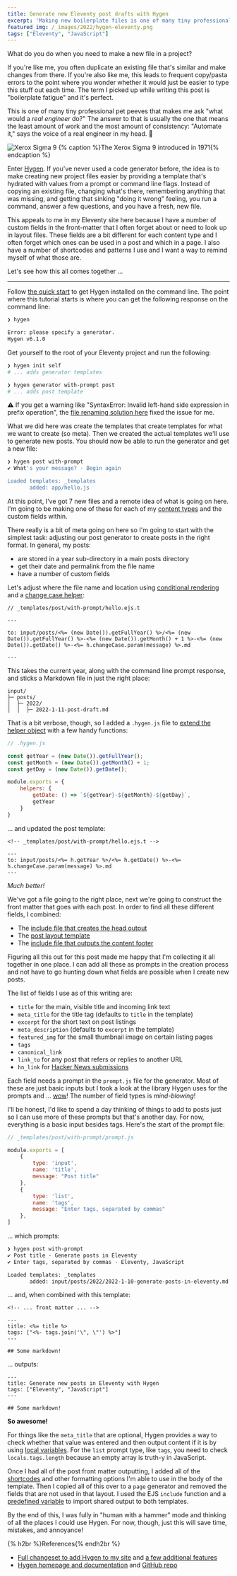 ```yaml
---
title: Generate new Eleventy post drafts with Hygen
excerpt: 'Making new boilerplate files is one of many tiny professional pet peeves that makes me ask "what would a real engineer do?" Answer: automate it!'
featured_img: /_images/2022/hygen-eleventy.png
tags: ["Eleventy", "JavaScript"]
---
```


What do you do when you need to make a new file in a project?

If you're like me, you often duplicate an existing file that's similar and make changes from there. If you're also like me, this leads to frequent copy/pasta errors to the point where you wonder whether it would just be easier to type this stuff out each time. The term I picked up while writing this post is "boilerplate fatigue" and it's perfect.

This is one of many tiny professional pet peeves that makes me ask "what would a *real engineer* do?" The answer to that is usually the one that means the least amount of work and the most amount of consistency: "Automate it," says the voice of a real engineer in my head. 🤖

<img src="/_images/2022/xerox-sigma-9.jpg" class="aligncenter" alt="Xerox Sigma 9">
{% caption %}The Xerox Sigma 9 introduced in 1971{% endcaption %}

Enter [Hygen](https://www.hygen.io/). If you've never used a code generator before, the idea is to make creating new project files easier by providing a template that's hydrated with values from a prompt or command line flags. Instead of copying an existing file, changing what's there, remembering anything that was missing, and getting that sinking "doing it wrong" feeling, you run a command, answer a few questions, and you have a fresh, new file.

This appeals to me in my Eleventy site here because I have a number of custom fields in the front-matter that I often forget about or need to look up in layout files. These fields are a bit different for each content type and I often forget which ones can be used in a post and which in a page. I also have a number of shortcodes and patterns I use and I want a way to remind myself of what those are.

Let's see how this all comes together ...

---

Follow [the quick start](https://github.com/jondot/hygen#quick-start) to get Hygen installed on the command line. The point where this tutorial starts is where you can get the following response on the command line:

```bash
❯ hygen

Error: please specify a generator.
Hygen v6.1.0
```

Get yourself to the root of your Eleventy project and run the following:

```bash
❯ hygen init self
# ... adds generator templates

❯ hygen generator with-prompt post
# ... adds post template
```

⚠️ If you get a warning like "SyntaxError: Invalid left-hand side expression in prefix operation", the [file renaming solution here](https://github.com/jondot/hygen/issues/321#issuecomment-938449496) fixed the issue for me.

What we did here was create the templates that create templates for what we want to create (so meta). Then we created the actual templates we'll use to generate new posts. You should now be able to run the generator and get a new file:

```bash
❯ hygen post with-prompt
✔ What's your message? · Begin again

Loaded templates: _templates
       added: app/hello.js
```

At this point, I've got 7 new files and a remote idea of what is going on here. I'm going to be making one of these for each of my [content types](/eleventy-custom-content-type-collections/) and the custom fields within.

There really is a bit of meta going on here so I'm going to start with the simplest task: adjusting our post generator to create posts in the right format. In general, my posts:

- are stored in a year sub-directory in a main posts directory
- get their date and permalink from the file name
- have a number of custom fields

Let's adjust where the file name and location using [conditional rendering](http://www.hygen.io/docs/templates#conditional-rendering) and a [change case helper](http://www.hygen.io/docs/templates#change-case-helpers):

```text
// _templates/post/with-prompt/hello.ejs.t

---

to: input/posts/<%= (new Date()).getFullYear() %>/<%= (new Date()).getFullYear() %>-<%= (new Date()).getMonth() + 1 %>-<%= (new Date()).getDate() %>-<%= h.changeCase.param(message) %>.md

---
```

This takes the current year, along with the command line prompt response, and sticks a Markdown file in just the right place:

```text
input/
├─ posts/
│  ├─ 2022/
│  │  ├─ 2022-1-11-post-draft.md
```

That is a bit verbose, though, so I added a `.hygen.js` file to [extend the helper object](http://www.hygen.io/docs/extensibility) with a few handy functions:

```js
// .hygen.js

const getYear = (new Date()).getFullYear();
const getMonth = (new Date()).getMonth() + 1;
const getDay = (new Date()).getDate();

module.exports = {
	helpers: {
		getDate: () => `${getYear}-${getMonth}-${getDay}`,
		getYear
	}
}
```

... and updated the post template:

```text
<!-- _templates/post/with-prompt/hello.ejs.t -->

---
to: input/posts/<%= h.getYear %>/<%= h.getDate() %>-<%= h.changeCase.param(message) %>.md
---
```

*Much better!*

We've got a file going to the right place, next we're going to construct the front matter that goes with each post. In order to find all these different fields, I combined:

- The [include file that creates the head output](https://github.com/joshcanhelp/josh-to-11/blob/master/input/_includes/partials/head.njk)
- The [post layout template](https://github.com/joshcanhelp/josh-to-11/blob/master/input/_includes/layouts/post.njk)
- The [include file that outputs the content footer](https://github.com/joshcanhelp/josh-to-11/blob/master/input/_includes/partials/content-footer.njk)

Figuring all this out for this post made me happy that I'm collecting it all together in one place. I can add all these as prompts in the creation process and not have to go hunting down what fields are possible when I create new posts.

The list of fields I use as of this writing are:

- `title` for the main, visible title and incoming link text
- `meta_title` for the title tag (defaults to `title` in the template)
- `excerpt` for the short text on post listings
- `meta_description`  (defaults to `excerpt` in the template)
- `featured_img` for the small thumbnail image on certain listing pages
- `tags`
- `canonical_link`
- `link_to` for any post that refers or replies to another URL
- `hn_link` for [Hacker News submissions](https://news.ycombinator.com/submitted?id=joshcanhelp)

Each field needs a prompt in the `prompt.js` file for the generator. Most of these are just basic inputs but I took a look at the library Hygen uses for the prompts and ... [wow](https://github.com/enquirer/enquirer)! The number of field types is *mind-blowing*!

I'll be honest, I'd like to spend a day thinking of things to add to posts just so I can use more of these prompts but that's another day. For now, everything is a basic input besides tags. Here's the start of the prompt file:

```js
// _templates/post/with-prompt/prompt.js

module.exports = [
	{
		type: 'input',
		name: 'title',
		message: "Post title"
	},
	{
		type: 'list',
		name: 'tags',
		message: "Enter tags, separated by commas"
	},
]
```

... which prompts:

```bash
❯ hygen post with-prompt
✔ Post title · Generate posts in Eleventy
✔ Enter tags, separated by commas · Eleventy, JavaScript

Loaded templates: _templates
       added: input/posts/2022/2022-1-10-generate-posts-in-eleventy.md
```

... and, when combined with this template:

```text
<!-- ... front matter ... -->

---
title: <%= title %>
tags: ["<%- tags.join('\", \"') %>"]
---

## Some markdown!
```

... outputs:

```text
---
title: Generate new posts in Eleventy with Hygen
tags: ["Eleventy", "JavaScript"]
---

## Some markdown!
```

**So awesome!**

For things like the `meta_title` that are optional, Hygen provides a way to check whether that value was entered and then output content if it is by using [local variables](http://www.hygen.io/docs/templates#local-variables). For the `list` prompt type, like `tags`, you need to check `locals.tags.length` because an empty array is truth-y in JavaScript.

Once I had all of the post front matter outputting, I added all of the [shortcodes](https://github.com/joshcanhelp/josh-to-11/blob/master/eleventy/shortcodes.js) and other formatting options I'm able to use in the body of the template. Then I copied all of this over to a `page` generator and removed the fields that are not used in that layout. I used the EJS `include` function and a [predefined variable](https://www.hygen.io/docs/templates#predefined-variables) to import shared output to both templates.

By the end of this, I was fully in "human with a hammer" mode and thinking of all the places I could use Hygen. For now, though, just this will save time, mistakes, and annoyance!

{% h2br %}References{% endh2br %}

- [Full changeset to add Hygen to my site](https://github.com/joshcanhelp/josh-to-11/commit/b9d1507e9e791ae8a76c6b96dbd665bf6a049cb2) and [a few additional features](https://github.com/joshcanhelp/josh-to-11/commit/4fd3ab4e1fbcc89535e0eec43356b0034e2b2cf3)
- [Hygen homepage and documentation](http://www.hygen.io) and [GitHub repo](https://github.com/jondot/hygen/)

